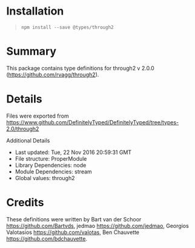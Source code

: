# Installation
> `npm install --save @types/through2`

# Summary
This package contains type definitions for through2 v 2.0.0 (https://github.com/rvagg/through2).

# Details
Files were exported from https://www.github.com/DefinitelyTyped/DefinitelyTyped/tree/types-2.0/through2

Additional Details
 * Last updated: Tue, 22 Nov 2016 20:59:31 GMT
 * File structure: ProperModule
 * Library Dependencies: node
 * Module Dependencies: stream
 * Global values: through2

# Credits
These definitions were written by Bart van der Schoor <https://github.com/Bartvds>, jedmao <https://github.com/jedmao>, Georgios Valotasios <https://github.com/valotas>, Ben Chauvette <https://github.com/bdchauvette>.
